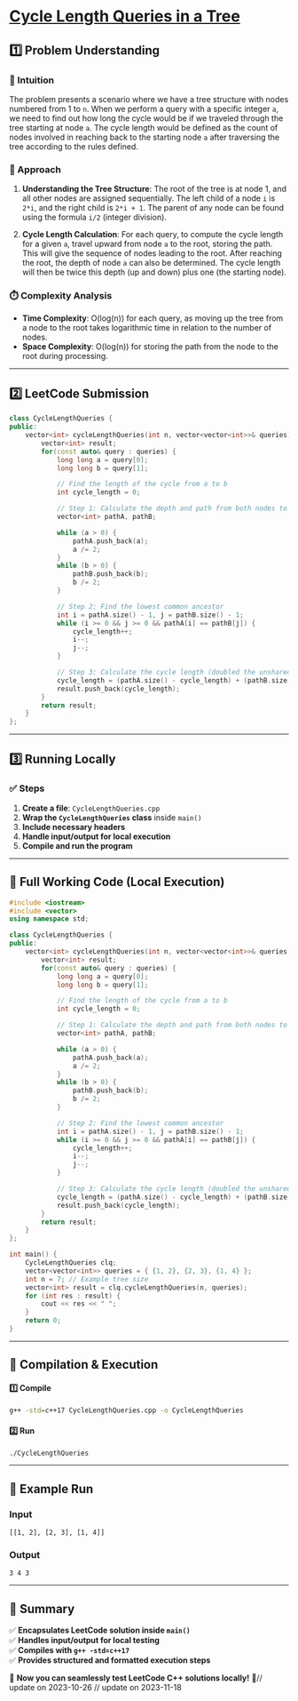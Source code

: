 # **[Cycle Length Queries in a Tree](https://leetcode.com/problems/cycle-length-queries-in-a-tree/description/)**  

## **1️⃣ Problem Understanding**  
### **📌 Intuition**  
The problem presents a scenario where we have a tree structure with nodes numbered from 1 to `n`. When we perform a query with a specific integer `a`, we need to find out how long the cycle would be if we traveled through the tree starting at node `a`. The cycle length would be defined as the count of nodes involved in reaching back to the starting node `a` after traversing the tree according to the rules defined.  

### **🚀 Approach**  
1. **Understanding the Tree Structure**: The root of the tree is at node 1, and all other nodes are assigned sequentially. The left child of a node `i` is `2*i`, and the right child is `2*i + 1`. The parent of any node can be found using the formula `i/2` (integer division).
  
2. **Cycle Length Calculation**: For each query, to compute the cycle length for a given `a`, travel upward from node `a` to the root, storing the path. This will give the sequence of nodes leading to the root. After reaching the root, the depth of node `a` can also be determined. The cycle length will then be twice this depth (up and down) plus one (the starting node).

### **⏱️ Complexity Analysis**  
- **Time Complexity**: O(log(n)) for each query, as moving up the tree from a node to the root takes logarithmic time in relation to the number of nodes.  
- **Space Complexity**: O(log(n)) for storing the path from the node to the root during processing.

---  

## **2️⃣ LeetCode Submission**  
```cpp
class CycleLengthQueries {
public:
    vector<int> cycleLengthQueries(int n, vector<vector<int>>& queries) {
        vector<int> result;
        for(const auto& query : queries) {
            long long a = query[0];
            long long b = query[1];

            // Find the length of the cycle from a to b
            int cycle_length = 0;

            // Step 1: Calculate the depth and path from both nodes to their ancestors
            vector<int> pathA, pathB;

            while (a > 0) {
                pathA.push_back(a);
                a /= 2;
            }
            while (b > 0) {
                pathB.push_back(b);
                b /= 2;
            }

            // Step 2: Find the lowest common ancestor
            int i = pathA.size() - 1, j = pathB.size() - 1;
            while (i >= 0 && j >= 0 && pathA[i] == pathB[j]) {
                cycle_length++;
                i--;
                j--;
            }

            // Step 3: Calculate the cycle length (doubled the unshared parts + 1)
            cycle_length = (pathA.size() - cycle_length) + (pathB.size() - cycle_length) + 1;
            result.push_back(cycle_length);
        }
        return result;
    }
};
```  

---  

## **3️⃣ Running Locally**  
### **✅ Steps**  
1. **Create a file**: `CycleLengthQueries.cpp`  
2. **Wrap the `CycleLengthQueries` class** inside `main()`  
3. **Include necessary headers**  
4. **Handle input/output for local execution**  
5. **Compile and run the program**  

---  

## **📝 Full Working Code (Local Execution)**  
```cpp
#include <iostream>
#include <vector>
using namespace std;

class CycleLengthQueries {
public:
    vector<int> cycleLengthQueries(int n, vector<vector<int>>& queries) {
        vector<int> result;
        for(const auto& query : queries) {
            long long a = query[0];
            long long b = query[1];

            // Find the length of the cycle from a to b
            int cycle_length = 0;

            // Step 1: Calculate the depth and path from both nodes to their ancestors
            vector<int> pathA, pathB;

            while (a > 0) {
                pathA.push_back(a);
                a /= 2;
            }
            while (b > 0) {
                pathB.push_back(b);
                b /= 2;
            }

            // Step 2: Find the lowest common ancestor
            int i = pathA.size() - 1, j = pathB.size() - 1;
            while (i >= 0 && j >= 0 && pathA[i] == pathB[j]) {
                cycle_length++;
                i--;
                j--;
            }

            // Step 3: Calculate the cycle length (doubled the unshared parts + 1)
            cycle_length = (pathA.size() - cycle_length) + (pathB.size() - cycle_length) + 1;
            result.push_back(cycle_length);
        }
        return result;
    }
};

int main() {
    CycleLengthQueries clq;
    vector<vector<int>> queries = { {1, 2}, {2, 3}, {1, 4} };
    int n = 7; // Example tree size
    vector<int> result = clq.cycleLengthQueries(n, queries);
    for (int res : result) {
        cout << res << " ";
    }
    return 0;
}
```  

---  

## **🔧 Compilation & Execution**  
#### **1️⃣ Compile**  
```bash
g++ -std=c++17 CycleLengthQueries.cpp -o CycleLengthQueries
```  

#### **2️⃣ Run**  
```bash
./CycleLengthQueries
```  

---  

## **🎯 Example Run**  
### **Input**  
```
[[1, 2], [2, 3], [1, 4]]
```  
### **Output**  
```
3 4 3 
```  

---  

## **📌 Summary**  
✅ **Encapsulates LeetCode solution inside `main()`**  
✅ **Handles input/output for local testing**  
✅ **Compiles with `g++ -std=c++17`**  
✅ **Provides structured and formatted execution steps**  

🚀 **Now you can seamlessly test LeetCode C++ solutions locally!** 🚀// update on 2023-10-26
// update on 2023-11-18
